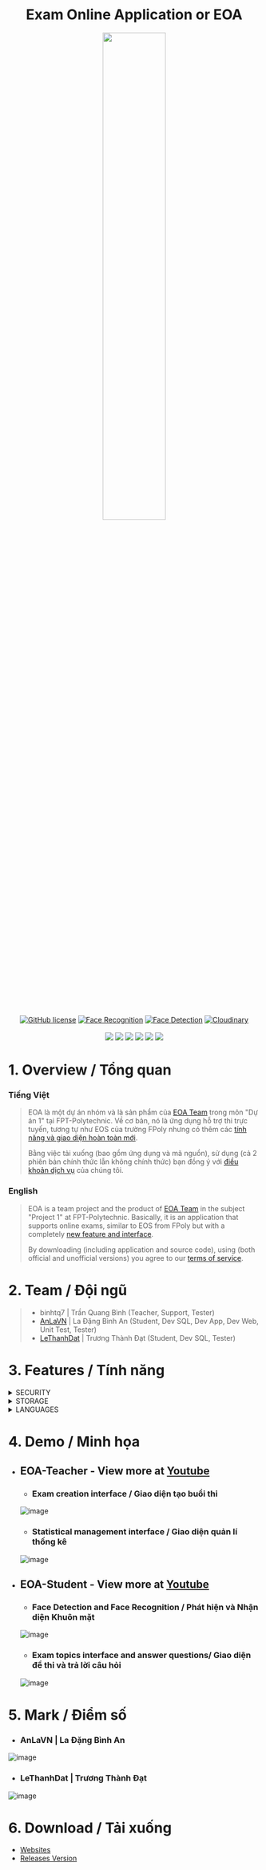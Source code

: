 <h1 align="center">Exam Online Application or EOA</h1>
<p align="center">
  <img src="https://user-images.githubusercontent.com/90229487/212711591-149ef8ba-8797-4619-92a0-3a6f49441d5e.png" width = "50%">
  <br><br>
  <a href="https://www.gnu.org/licenses/gpl-3.0.html"><img src="https://img.shields.io/badge/license-GPL%203.0%20license-green" alt="GitHub license"/></a>
  <a href="https://pypi.org/project/face-recognition/"><img src="https://img.shields.io/badge/Python-Face%20Recognition-blue" alt="Face Recognition"></a>
  <a href="https://opencv.org/releases/"><img src="https://img.shields.io/badge/OpenCV-Face%20Detection-brightgreen" alt="Face Detection"></a>
  <a href="https://cloudinary.com/"><img src="https://img.shields.io/badge/Cloud-Cloudinary-blue" alt="Cloudinary"></a>
  <br><br>
  <img src="https://img.shields.io/github/repo-size/AnLaVN/EOA">
  <img src="https://img.shields.io/github/languages/code-size/AnLaVN/EOA">
  <img src="https://img.shields.io/github/downloads/AnLaVN/EOA/total">
  <a href="https://github.com/AnLaVN/EOA/commits/Releases"><img src="https://img.shields.io/github/commit-activity/w/AnLaVN/EOA"></a>
  <a href="https://github.com/AnLaVN/EOA/commits/Releases"><img src="https://img.shields.io/github/last-commit/AnLaVN/EOA"></a>
  <a href="https://github.com/AnLaVN/EOA/releases"><img src="https://img.shields.io/github/release-date/AnLaVN/EOA"></a>
</p>



# 1. Overview / Tổng quan
### Tiếng Việt
> EOA là một dự án nhóm và là sản phẩm của [EOA Team](#2-team--đội-ngũ) trong môn "Dự án 1" tại FPT-Polytechnic. Về cơ bản, nó là ứng dụng hỗ trợ thi trực tuyến, tương tự như EOS của trường FPoly nhưng có thêm các [tính năng và giao diện hoàn toàn mới](#3-features--tính-năng). 
>
> Bằng việc tải xuống (bao gồm ứng dụng và mã nguồn), sử dụng (cả 2 phiên bản chính thức lẫn không chính thức) bạn đồng ý với [điều khoản dịch vụ](https://anlavn.github.io/EOA/SERVICE) của chúng tôi.
> 
### English
> EOA is a team project and the product of [EOA Team](#2-team--team) in the subject "Project 1" at FPT-Polytechnic. Basically, it is an application that supports online exams, similar to EOS from FPoly but with a completely [new feature and interface](#3-features--tính-năng).
>
> By downloading (including application and source code), using (both official and unofficial versions) you agree to our [terms of service](https://anlavn.github.io/EOA/SERVICE).



# 2. Team / Đội ngũ
> - binhtq7 | Trần Quang Bình (Teacher, Support, Tester)
> - [AnLaVN](https://github.com/AnLaVN) | La Đặng Bình An (Student, Dev SQL, Dev App, Dev Web, Unit Test, Tester)
> - [LeThanhDat](https://github.com/TTDAT25) | Trương Thành Đạt (Student, Dev SQL, Tester)



# 3. Features / Tính năng
<details>
  <summary>SECURITY</summary>
  <ol>
    <li>
      <details>
        <summary>SHA256</summary>
        <p>
          Sử dụng hàm băm mật mã do Cơ quan An ninh Quốc gia Hoa Kỳ (NSA) thiết kế và xuất bản lần đầu vào năm 2001.<br>
          Using cryptographic hash function designed by the United States National Security Agency (NSA) and first published in 2001.
        </p>
        <img src="https://user-images.githubusercontent.com/90229487/215800756-5dea645e-46d1-4e23-a455-57f6b25aaa2a.png"><br>
      </details>
    </li>
    <li>
      <details>
        <summary>Face Recognition</summary>
        <p>
          Sử dụng thư viện python để nhận dạng khuôn mặt nhằm tăng tính bảo mật và trung thực cho ứng dụng.<br>
          Using python library for facial recognition to increase the security and honesty of the application.
        </p>
        <img src="https://user-images.githubusercontent.com/90229487/215800953-723245c3-26c4-4473-bf42-d9761e471868.png"><br>
      </details>
    </li>
  </ol>
</details>
<details>
  <summary>STORAGE</summary>
  <ol>
    <li>
      <details>
        <summary>Cloudinary</summary>
        <p>
          Sử dụng API đa phương tiện mạnh mẽ nhất của Cloudinary.<br>
          Uing the most powerful multimedia API of Cloudinary.
        </p>
        <img src="https://cloudinary-marketing-res.cloudinary.com/images/w_600,h_115/dpr_2.0/c_scale,w_300,dpr_3.0/f_auto,q_auto/v1638460217/website_2021/cloudinary_logo_blue_0720/cloudinary_logo_blue_0720-png?_i=AA"><br>
      </details>
    </li>
    <li>
      <details>
        <summary>Online Database</summary>
        <p>
          Dành lời cảm ơn to lớn đến cho <a href="https://somee.com/">somee.com</a>, nhà cung cấp dịch vụ miễn phí tuyệt vời nhất tôi từng biết.<br>
          Big thanks to <a href="https://somee.com/">somee.com</a>, the best free service provider I've ever known.
        </p>
        <img src="https://somee.com/images/EfficientHostingSolutionsMain.jpg"><br>
      </details>
    </li>
  </ol>
</details>
<details>
  <summary>LANGUAGES</summary>
  <ol>
    <li>Java (Swing Form)</li>
    <li>Python (Face Recognition)</li>
  </ol>
</details>



# 4. Demo / Minh họa
- ## EOA-Teacher - View more at [Youtube](https://www.youtube.com/watch?v=koQNEXeIKQE)
  
  - ### Exam creation interface / Giao diện tạo buổi thi
  ![image](https://user-images.githubusercontent.com/90229487/224100717-46a48fa2-7fcd-43ff-9cf0-04321f1df15b.png)
  
  - ### Statistical management interface / Giao diện quản lí thống kê
  ![image](https://user-images.githubusercontent.com/90229487/224101304-e86208fd-dca0-4e13-9c32-22850c4c3458.png)


- ## EOA-Student - View more at [Youtube](https://www.youtube.com/watch?v=zhO0LddZhZQ)

  - ### Face Detection and Face Recognition / Phát hiện và Nhận diện Khuôn mặt
  ![image](https://user-images.githubusercontent.com/90229487/224098289-e69cb69f-b167-4a55-8d01-6f6df13a78be.png)
  
  - ### Exam topics interface and answer questions/ Giao diện đề thi và trả lời câu hỏi
  ![image](https://user-images.githubusercontent.com/90229487/224099264-edb43b4f-17a2-4036-8d30-f5fd7ca7de91.png)



# 5. Mark / Điểm số
  - ### AnLaVN | La Đặng Bình An
  ![image](https://user-images.githubusercontent.com/90229487/224369157-bff9dbe2-4d77-403e-82ce-8ce3d1691fb5.png)

  - ### LeThanhDat | Trương Thành Đạt
  ![image](https://user-images.githubusercontent.com/90229487/224111672-17303897-3659-4239-821d-66723d705b07.png)



# 6. Download / Tải xuống
- [Websites](https://eoa.somee.com/)
- [Releases Version](https://github.com/AnLaVN/EOA/releases)
